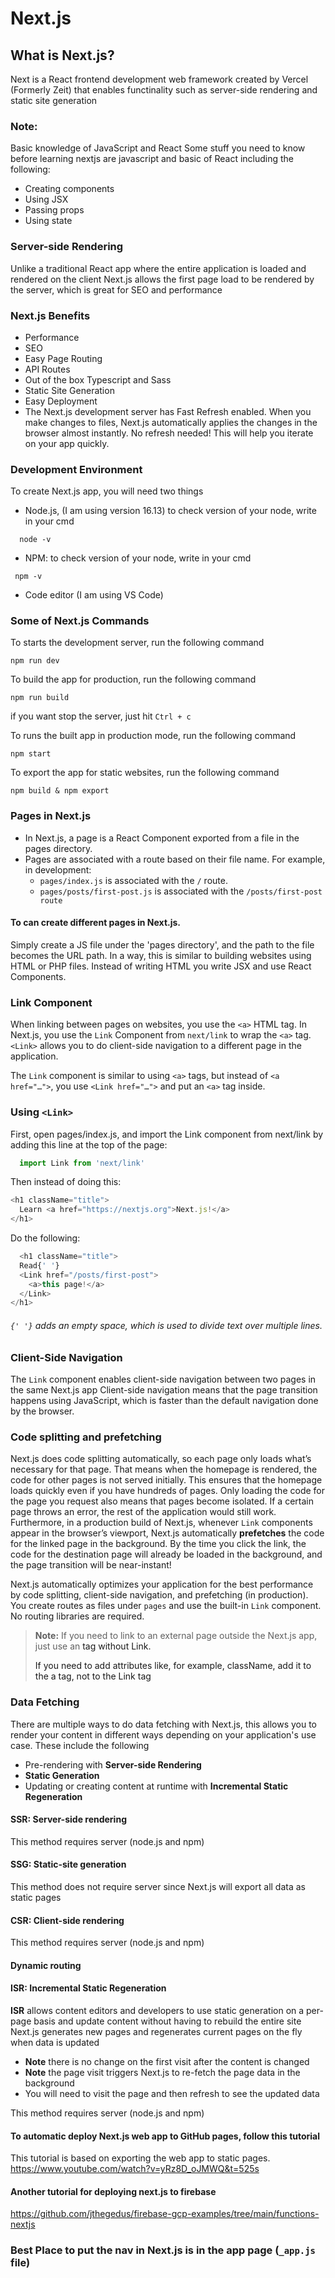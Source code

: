 # Next.js

## What is Next.js?

Next is a React frontend development web framework created by Vercel (Formerly Zeit) that enables functinality such as server-side rendering and static site generation

### Note:

Basic knowledge of JavaScript and React
Some stuff you need to know before learning nextjs are javascript and basic of React including the following:
- Creating components
- Using JSX
- Passing props
- Using state




### Server-side Rendering

Unlike a traditional React app where the entire application is loaded and rendered on the client
Next.js allows the first page load to be rendered by the server, which is great for SEO and performance

### Next.js Benefits

- Performance
- SEO
- Easy Page Routing
- API Routes
- Out of the box Typescript and Sass
- Static Site Generation
- Easy Deployment
- The Next.js development server has Fast Refresh enabled. When you make changes to files, Next.js automatically applies the changes in the browser almost instantly. No refresh needed! This will help you iterate on your app quickly.


### Development Environment

To create Next.js app, you will need two things
- Node.js,  (I am using version 16.13) to check version of your node, write in your cmd 
```command line
  node -v
```

- NPM: to check version of your node, write in your cmd 
 ```command line
  npm -v
```
- Code editor (I am using VS Code)



### Some of Next.js Commands

To starts the development server, run the following command
```
npm run dev
```

To build the app for production, run the following command
```
npm run build
```
if you want stop the server, just hit `Ctrl + c`

To runs the built app in production mode, run the following command
```
npm start
```

To export the app for static websites, run the following command
```
npm build & npm export
```

### Pages in Next.js

- In Next.js, a page is a React Component exported from a file in the pages directory.
- Pages are associated with a route based on their file name. For example, in development:
  - `pages/index.js` is associated with the `/` route.
  - `pages/posts/first-post.js` is associated with the `/posts/first-post route`
  
  
#### To can create different pages in Next.js.

Simply create a JS file under the 'pages directory', and the path to the file becomes the URL path.
In a way, this is similar to building websites using HTML or PHP files. Instead of writing HTML you write JSX and use React Components.


### Link Component

When linking between pages on websites, you use the `<a>` HTML tag.
In Next.js, you use the `Link` Component from `next/link` to wrap the `<a>` tag. 
`<Link>` allows you to do client-side navigation to a different page in the application.

The `Link` component is similar to using `<a>` tags, but instead of `<a href="…">`, you use `<Link href="…">` and put an `<a>` tag inside.
  
### Using `<Link>`

First, open pages/index.js, and import the Link component from next/link by adding this line at the top of the page:
```javascript
  import Link from 'next/link'
```

Then instead of doing this:
```javascript
<h1 className="title">
  Learn <a href="https://nextjs.org">Next.js!</a>
</h1>
```

Do the following:
```javascript
  <h1 className="title">
  Read{' '}
  <Link href="/posts/first-post">
    <a>this page!</a>
  </Link>
</h1>
```


###### `{' '}` adds an empty space, which is used to divide text over multiple lines.


### Client-Side Navigation

The `Link` component enables client-side navigation between two pages in the same Next.js app
Client-side navigation means that the page transition happens using JavaScript, which is faster than the default navigation done by the browser.

### Code splitting and prefetching

Next.js does code splitting automatically, so each page only loads what’s necessary for that page. That means when the homepage is rendered, the code for other pages is not served initially.
This ensures that the homepage loads quickly even if you have hundreds of pages.
Only loading the code for the page you request also means that pages become isolated. If a certain page throws an error, the rest of the application would still work.
Furthermore, in a production build of Next.js, whenever `Link` components appear in the browser’s viewport, Next.js automatically **prefetches** the code for the linked page in the background. By the time you click the link, the code for the destination page will already be loaded in the background, and the page transition will be near-instant!

Next.js automatically optimizes your application for the best performance by code splitting, client-side navigation, and prefetching (in production).
You create routes as files under `pages` and use the built-in `Link` component. No routing libraries are required.

> **Note:** If you need to link to an external page outside the Next.js app, just use an <a> tag without Link.
>
> If you need to add attributes like, for example, className, add it to the a tag, not to the Link tag
  
### Data Fetching

There are multiple ways to do data fetching with Next.js, this allows you to render your content in different ways depending on your application's use case. 
These include the following
- Pre-rendering with **Server-side Rendering**
- **Static Generation**
- Updating or creating content at runtime with **Incremental Static Regeneration**


#### SSR: Server-side rendering

This method requires server (node.js and npm)
#### SSG: Static-site generation

This method does not require server since Next.js will export all data as static pages
#### CSR: Client-side rendering

This method requires server (node.js and npm)
#### Dynamic routing 

#### ISR: Incremental Static Regeneration
**ISR** allows content editors and developers to use static generation on a per-page basis and update content without having to rebuild the entire site
Next.js generates new pages and regenerates current pages on the fly when data is updated
- **Note** there is no change on the first visit after the content is changed
-  **Note** the page visit triggers Next.js to re-fetch the page data in the background
- You will need to visit the page and then refresh to see the updated data

This method requires server (node.js and npm)
#### To automatic deploy Next.js web app to GitHub pages, follow this tutorial

This tutorial is based on exporting the web app to static pages. 
https://www.youtube.com/watch?v=yRz8D_oJMWQ&t=525s


#### Another tutorial for deploying next.js to firebase
https://github.com/jthegedus/firebase-gcp-examples/tree/main/functions-nextjs

  
### Best Place to put the nav in Next.js is in the app page (`_app.js` file)
  


